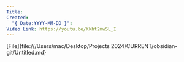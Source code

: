 ```yaml
---
Title: 
Created:
  "{ Date:YYYY-MM-DD }": 
Video Link: https://youtu.be/Kkht2mwSL_I
---
```

[File]{file:///Users/mac/Desktop/Projects 2024/CURRENT/obsidian-git/Untitled.md}